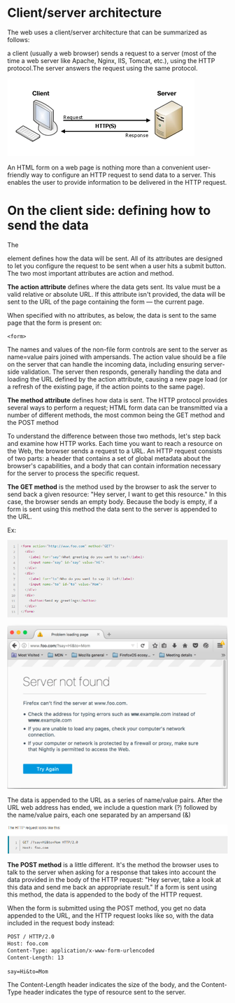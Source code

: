 # Client/server architecture
The web uses a client/server architecture that can be summarized as follows:

a client (usually a web browser) sends a request to a server (most of the time a web server like Apache, Nginx, IIS, Tomcat, etc.), using the HTTP protocol.The server answers the request using the same protocol.

![](Capture21.PNG)

An HTML form on a web page is nothing more than a convenient user-friendly way to configure an HTTP request to send data to a server. This enables the user to provide information to be delivered in the HTTP request.

# On the client side: defining how to send the data
The <form> element defines how the data will be sent. All of its attributes are designed to let you configure the request to be sent when a user hits a submit button. The two most important attributes are action and method.
  
**The action attribute** defines where the data gets sent. Its value must be a valid relative or absolute URL. If this attribute isn't provided, the data will be sent to the URL of the page containing the form — the current page.

When specified with no attributes, as below, the <form> data is sent to the same page that the form is present on:
```
<form>
```
The names and values of the non-file form controls are sent to the server as name=value pairs joined with ampersands. The action value should be a file on the server that can handle the incoming data, including ensuring server-side validation. The server then responds, generally handling the data and loading the URL defined by the action attribute, causing a new page load (or a refresh of the existing page, if the action points to the same page).
  
**The method attribute** defines how data is sent. The HTTP protocol provides several ways to perform a request; HTML form data can be transmitted via a number of different methods, the most common being the GET method and the POST method

To understand the difference between those two methods, let's step back and examine how HTTP works. Each time you want to reach a resource on the Web, the browser sends a request to a URL. An HTTP request consists of two parts: a header that contains a set of global metadata about the browser's capabilities, and a body that can contain information necessary for the server to process the specific request.

**The GET method** is the method used by the browser to ask the server to send back a given resource: "Hey server, I want to get this resource." In this case, the browser sends an empty body. Because the body is empty, if a form is sent using this method the data sent to the server is appended to the URL.

Ex:

![](Capture22.PNG)

![](Capture23.PNG)

The data is appended to the URL as a series of name/value pairs. After the URL web address has ended, we include a question mark (?) followed by the name/value pairs, each one separated by an ampersand (&)

![](Capture24.PNG)

**The POST method** is a little different. It's the method the browser uses to talk to the server when asking for a response that takes into account the data provided in the body of the HTTP request: "Hey server, take a look at this data and send me back an appropriate result." If a form is sent using this method, the data is appended to the body of the HTTP request.

When the form is submitted using the POST method, you get no data appended to the URL, and the HTTP request looks like so, with the data included in the request body instead:
```
POST / HTTP/2.0
Host: foo.com
Content-Type: application/x-www-form-urlencoded
Content-Length: 13

say=Hi&to=Mom
```
The Content-Length header indicates the size of the body, and the Content-Type header indicates the type of resource sent to the server.
